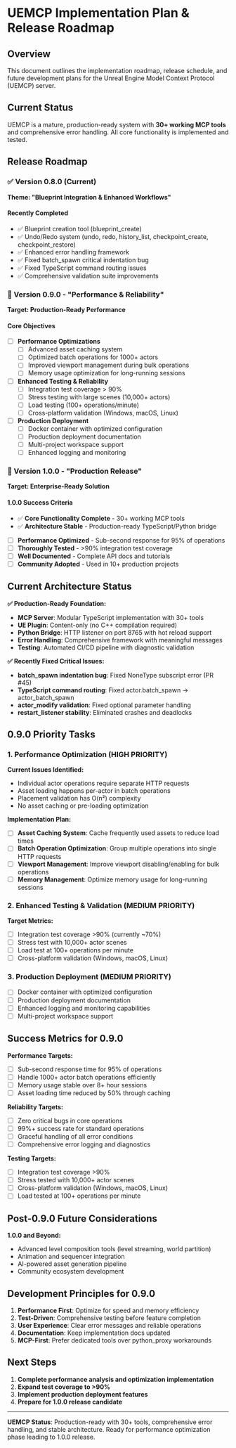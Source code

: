 # UEMCP Implementation Plan & Release Roadmap

## Overview

This document outlines the implementation roadmap, release schedule, and future development plans for the Unreal Engine Model Context Protocol (UEMCP) server.

## Current Status

UEMCP is a mature, production-ready system with **30+ working MCP tools** and comprehensive error handling. All core functionality is implemented and tested.

## Release Roadmap

### ✅ Version 0.8.0 (Current)
**Theme: "Blueprint Integration & Enhanced Workflows"**

#### Recently Completed
- ✅ Blueprint creation tool (blueprint_create)
- ✅ Undo/Redo system (undo, redo, history_list, checkpoint_create, checkpoint_restore)
- ✅ Enhanced error handling framework
- ✅ Fixed batch_spawn critical indentation bug
- ✅ Fixed TypeScript command routing issues
- ✅ Comprehensive validation suite improvements

### 🚀 Version 0.9.0 - "Performance & Reliability"
**Target: Production-Ready Performance**

#### Core Objectives
- [ ] **Performance Optimizations**
  - [ ] Advanced asset caching system
  - [ ] Optimized batch operations for 1000+ actors
  - [ ] Improved viewport management during bulk operations
  - [ ] Memory usage optimization for long-running sessions

- [ ] **Enhanced Testing & Reliability** 
  - [ ] Integration test coverage > 90%
  - [ ] Stress testing with large scenes (10,000+ actors)
  - [ ] Load testing (100+ operations/minute)
  - [ ] Cross-platform validation (Windows, macOS, Linux)

- [ ] **Production Deployment**
  - [ ] Docker container with optimized configuration
  - [ ] Production deployment documentation
  - [ ] Multi-project workspace support
  - [ ] Enhanced logging and monitoring

### 🎯 Version 1.0.0 - "Production Release"
**Target: Enterprise-Ready Solution**

#### 1.0.0 Success Criteria
- ✅ **Core Functionality Complete** - 30+ working MCP tools
- ✅ **Architecture Stable** - Production-ready TypeScript/Python bridge
- [ ] **Performance Optimized** - Sub-second response for 95% of operations
- [ ] **Thoroughly Tested** - >90% integration test coverage
- [ ] **Well Documented** - Complete API docs and tutorials
- [ ] **Community Adopted** - Used in 10+ production projects

## Current Architecture Status

**✅ Production-Ready Foundation:**
- **MCP Server**: Modular TypeScript implementation with 30+ tools
- **UE Plugin**: Content-only (no C++ compilation required)
- **Python Bridge**: HTTP listener on port 8765 with hot reload support
- **Error Handling**: Comprehensive framework with meaningful messages
- **Testing**: Automated CI/CD pipeline with diagnostic validation

**✅ Recently Fixed Critical Issues:**
- **batch_spawn indentation bug**: Fixed NoneType subscript error (PR #45)
- **TypeScript command routing**: Fixed actor.batch_spawn → actor_batch_spawn
- **actor_modify validation**: Fixed optional parameter handling
- **restart_listener stability**: Eliminated crashes and deadlocks

## 0.9.0 Priority Tasks

### 1. Performance Optimization (HIGH PRIORITY)
**Current Issues Identified:**
- Individual actor operations require separate HTTP requests
- Asset loading happens per-actor in batch operations  
- Placement validation has O(n²) complexity
- No asset caching or pre-loading optimization

**Implementation Plan:**
- [ ] **Asset Caching System**: Cache frequently used assets to reduce load times
- [ ] **Batch Operation Optimization**: Group multiple operations into single HTTP requests
- [ ] **Viewport Management**: Improve viewport disabling/enabling for bulk operations
- [ ] **Memory Management**: Optimize memory usage for long-running sessions

### 2. Enhanced Testing & Validation (MEDIUM PRIORITY)  
**Target Metrics:**
- [ ] Integration test coverage >90% (currently ~70%)
- [ ] Stress test with 10,000+ actor scenes
- [ ] Load test at 100+ operations per minute
- [ ] Cross-platform validation (Windows, macOS, Linux)

### 3. Production Deployment (MEDIUM PRIORITY)
- [ ] Docker container with optimized configuration
- [ ] Production deployment documentation
- [ ] Enhanced logging and monitoring capabilities
- [ ] Multi-project workspace support

## Success Metrics for 0.9.0

**Performance Targets:**
- [ ] Sub-second response time for 95% of operations
- [ ] Handle 1000+ actor batch operations efficiently  
- [ ] Memory usage stable over 8+ hour sessions
- [ ] Asset loading time reduced by 50% through caching

**Reliability Targets:**
- [ ] Zero critical bugs in core operations
- [ ] 99%+ success rate for standard operations
- [ ] Graceful handling of all error conditions
- [ ] Comprehensive error logging and diagnostics

**Testing Targets:**
- [ ] Integration test coverage >90%
- [ ] Stress tested with 10,000+ actor scenes
- [ ] Cross-platform validation (Windows, macOS, Linux)
- [ ] Load tested at 100+ operations per minute

## Post-0.9.0 Future Considerations

**1.0.0 and Beyond:**
- Advanced level composition tools (level streaming, world partition)
- Animation and sequencer integration 
- AI-powered asset generation pipeline
- Community ecosystem development

## Development Principles for 0.9.0

1. **Performance First**: Optimize for speed and memory efficiency
2. **Test-Driven**: Comprehensive testing before feature completion
3. **User Experience**: Clear error messages and reliable operations
4. **Documentation**: Keep implementation docs updated
5. **MCP-First**: Prefer dedicated tools over python_proxy workarounds

## Next Steps

1. **Complete performance analysis and optimization implementation**
2. **Expand test coverage to >90%** 
3. **Implement production deployment features**
4. **Prepare for 1.0.0 release candidate**

---

**UEMCP Status**: Production-ready with 30+ tools, comprehensive error handling, and stable architecture. Ready for performance optimization phase leading to 1.0.0 release.

